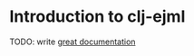# Introduction to clj-ejml

TODO: write [great documentation](http://jacobian.org/writing/great-documentation/what-to-write/)
